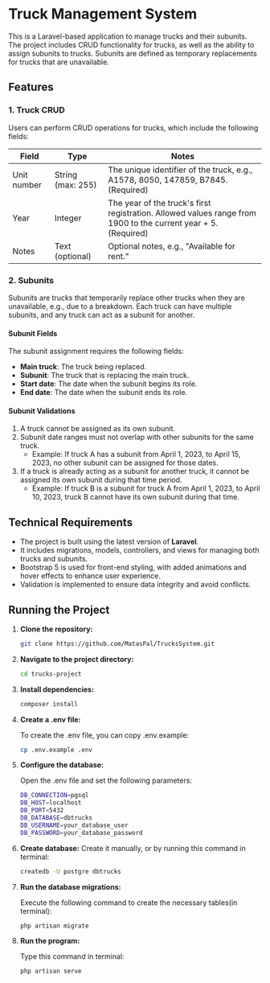 # Truck Management System

This is a Laravel-based application to manage trucks and their subunits. The project includes CRUD functionality for trucks, as well as the ability to assign subunits to trucks. Subunits are defined as temporary replacements for trucks that are unavailable.

## Features

### 1. Truck CRUD
Users can perform CRUD operations for trucks, which include the following fields:

| Field       | Type             | Notes                                                                                 |
|-------------|------------------|---------------------------------------------------------------------------------------|
| Unit number | String (max: 255) | The unique identifier of the truck, e.g., A1578, 8050, 147859, B7845. (Required)       |
| Year        | Integer           | The year of the truck's first registration. Allowed values range from 1900 to the current year + 5. (Required) |
| Notes       | Text (optional)   | Optional notes, e.g., "Available for rent."                                           |

### 2. Subunits

Subunits are trucks that temporarily replace other trucks when they are unavailable, e.g., due to a breakdown. Each truck can have multiple subunits, and any truck can act as a subunit for another.

#### Subunit Fields

The subunit assignment requires the following fields:
- **Main truck**: The truck being replaced.
- **Subunit**: The truck that is replacing the main truck.
- **Start date**: The date when the subunit begins its role.
- **End date**: The date when the subunit ends its role.

#### Subunit Validations

1. A truck cannot be assigned as its own subunit.
2. Subunit date ranges must not overlap with other subunits for the same truck.
   - Example: If truck A has a subunit from April 1, 2023, to April 15, 2023, no other subunit can be assigned for those dates.
3. If a truck is already acting as a subunit for another truck, it cannot be assigned its own subunit during that time period.
   - Example: If truck B is a subunit for truck A from April 1, 2023, to April 10, 2023, truck B cannot have its own subunit during that time.

## Technical Requirements

- The project is built using the latest version of **Laravel**.
- It includes migrations, models, controllers, and views for managing both trucks and subunits.
- Bootstrap 5 is used for front-end styling, with added animations and hover effects to enhance user experience.
- Validation is implemented to ensure data integrity and avoid conflicts.


## Running the Project

1. **Clone the repository:**

   ```bash
   git clone https://github.com/MatasPal/TrucksSystem.git

2. **Navigate to the project directory:**

   ```bash
   cd trucks-project
   
3. **Install dependencies:**

   ```bash
   composer install

4. **Create a .env file:**

   To create the .env file, you can copy .env.example:
   ```bash
   cp .env.example .env

5. **Configure the database:**

   Open the .env file and set the following parameters:
   ```bash
   DB_CONNECTION=pgsql
   DB_HOST=localhost
   DB_PORT=5432
   DB_DATABASE=dbtrucks
   DB_USERNAME=your_database_user
   DB_PASSWORD=your_database_password

6. **Create database:**
   Create it manually, or by running this command in terminal:
   ```bash
   createdb -U postgre dbtrucks 

7. **Run the database migrations:**

   Execute the following command to create the necessary tables(in terminal):
   ```bash
   php artisan migrate

8. **Run the program:**

   Type this command in terminal:
   ```bash
   php artisan serve
